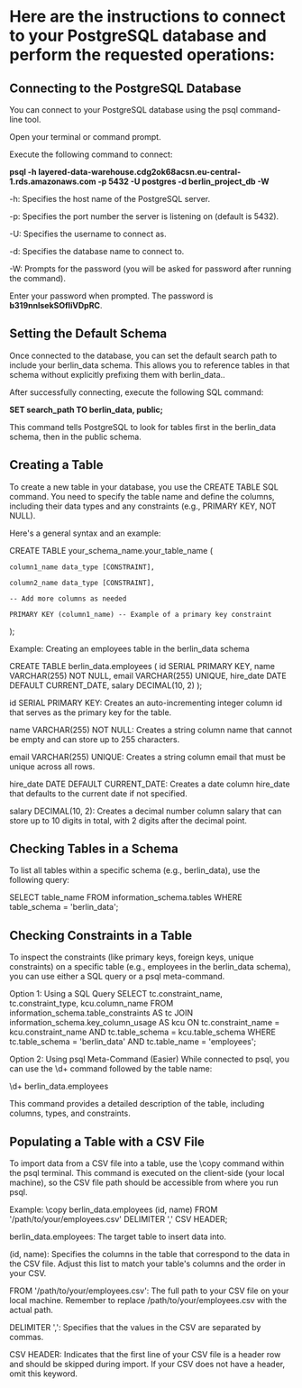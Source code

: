 # Here are the instructions to connect to your PostgreSQL database and perform the requested operations:

## Connecting to the PostgreSQL Database
You can connect to your PostgreSQL database using the psql command-line tool.

Open your terminal or command prompt.

Execute the following command to connect:

**psql -h layered-data-warehouse.cdg2ok68acsn.eu-central-1.rds.amazonaws.com -p 5432 -U postgres -d berlin_project_db -W**

-h: Specifies the host name of the PostgreSQL server.

-p: Specifies the port number the server is listening on (default is 5432).

-U: Specifies the username to connect as.

-d: Specifies the database name to connect to.

-W: Prompts for the password (you will be asked for password after running the command).

Enter your password when prompted. The password is **b319nnlsekSOfIiVDpRC**.

## Setting the Default Schema
Once connected to the database, you can set the default search path to include your berlin_data schema. This allows you to reference tables in that schema without explicitly prefixing them with berlin_data..

After successfully connecting, execute the following SQL command:

**SET search_path TO berlin_data, public;**

This command tells PostgreSQL to look for tables first in the berlin_data schema, then in the public schema.

## Creating a Table
To create a new table in your database, you use the CREATE TABLE SQL command. You need to specify the table name and define the columns, including their data types and any constraints (e.g., PRIMARY KEY, NOT NULL).

Here's a general syntax and an example:

CREATE TABLE your_schema_name.your_table_name (  

    column1_name data_type [CONSTRAINT],  
    
    column2_name data_type [CONSTRAINT],  
    
    -- Add more columns as needed  
    
    PRIMARY KEY (column1_name) -- Example of a primary key constraint  
    
);

Example: Creating an employees table in the berlin_data schema

CREATE TABLE berlin_data.employees (
    id SERIAL PRIMARY KEY,
    name VARCHAR(255) NOT NULL,
    email VARCHAR(255) UNIQUE,
    hire_date DATE DEFAULT CURRENT_DATE,
    salary DECIMAL(10, 2)
);

id SERIAL PRIMARY KEY: Creates an auto-incrementing integer column id that serves as the primary key for the table.

name VARCHAR(255) NOT NULL: Creates a string column name that cannot be empty and can store up to 255 characters.

email VARCHAR(255) UNIQUE: Creates a string column email that must be unique across all rows.

hire_date DATE DEFAULT CURRENT_DATE: Creates a date column hire_date that defaults to the current date if not specified.

salary DECIMAL(10, 2): Creates a decimal number column salary that can store up to 10 digits in total, with 2 digits after the decimal point.

## Checking Tables in a Schema
To list all tables within a specific schema (e.g., berlin_data), use the following query:

SELECT table_name
FROM information_schema.tables
WHERE table_schema = 'berlin_data';

## Checking Constraints in a Table
To inspect the constraints (like primary keys, foreign keys, unique constraints) on a specific table (e.g., employees in the berlin_data schema), you can use either a SQL query or a psql meta-command.

Option 1: Using a SQL Query
SELECT
    tc.constraint_name,
    tc.constraint_type,
    kcu.column_name
FROM
    information_schema.table_constraints AS tc
JOIN
    information_schema.key_column_usage AS kcu
ON
    tc.constraint_name = kcu.constraint_name
AND
    tc.table_schema = kcu.table_schema
WHERE
    tc.table_schema = 'berlin_data' AND tc.table_name = 'employees';

Option 2: Using psql Meta-Command (Easier)
While connected to psql, you can use the \d+ command followed by the table name:

\d+ berlin_data.employees

This command provides a detailed description of the table, including columns, types, and constraints.

## Populating a Table with a CSV File
To import data from a CSV file into a table, use the \copy command within the psql terminal. This command is executed on the client-side (your local machine), so the CSV file path should be accessible from where you run psql.

Example:
\copy berlin_data.employees (id, name) FROM '/path/to/your/employees.csv' DELIMITER ',' CSV HEADER;

berlin_data.employees: The target table to insert data into.

(id, name): Specifies the columns in the table that correspond to the data in the CSV file. Adjust this list to match your table's columns and the order in your CSV.

FROM '/path/to/your/employees.csv': The full path to your CSV file on your local machine. Remember to replace /path/to/your/employees.csv with the actual path.

DELIMITER ',': Specifies that the values in the CSV are separated by commas.

CSV HEADER: Indicates that the first line of your CSV file is a header row and should be skipped during import. If your CSV does not have a header, omit this keyword.

